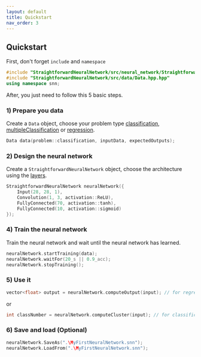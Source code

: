 ```yaml
---
layout: default
title: Quickstart
nav_order: 3
---
```


## Quickstart

First, don't forget `include` and `namespace`

```cpp
#include "StraightforwardNeuralNetwork/src/neural_network/StraightforwardNeuralNetwork.hpp"
#include "StraightforwardNeuralNetwork/src/data/Data.hpp.hpp"
using namespace snn;
```

After, you just need to follow this 5 basic steps.

### 1) Prepare you data

Create a `Data` object, choose your problem type [classification]({{site.baseurl}}/data/classification.html), [multipleClassification]({{site.baseurl}}/data/multiple_classification.html) or [regression]({{site.baseurl}}/data/regression.html).
```cpp
Data data(problem::classification, inputData, expectedOutputs);
```

### 2) Design the neural network

Create a `StraightforwardNeuralNetwork` object, choose the architecture using the [layers]({{site.baseurl}}/neural_network/Layer/layer.html).
```cpp
StraightforwardNeuralNetwork neuralNetwork({
    Input(28, 28, 1), 
    Convolution(1, 3, activation::ReLU),
    FullyConnected(70, activation::tanh),
    FullyConnected(10, activation::sigmoid)
});
```

### 4) Train the neural network

Train the neural network and wait until the neural network has learned.
```cpp
neuralNetwork.startTraining(data);
neuralNetwork.waitFor(20_s || 0.9_acc);
neuralNetwork.stopTraining();
```

### 5) Use it

```cpp
vector<float> output = neuralNetwork.computeOutput(input); // for regression and multiple classification
```
or
```cpp
int classNumber = neuralNetwork.computeCluster(input); // for classification
```

### 6) Save and load (Optional)
```cpp
neuralNetwork.SaveAs(".\MyFirstNeuralNetwork.snn");
neuralNetwork.LoadFrom(".\MyFirstNeuralNetwork.snn");
```

